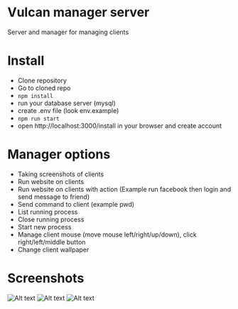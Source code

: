 # Vulcan manager server
Server and manager for managing clients

# Install
- Clone repository
- Go to cloned repo
- `npm install`
- run your database server (mysql)
- create .env file (look env.example)
- `npm run start`
- open http://localhost:3000/install in your browser and create account

# Manager options
- Taking screenshots of clients
- Run website on clients
- Run website on clients with action (Example run facebook then login and send message to friend)
- Send command to client (example pwd)
- List running process
- Close running process
- Start new process
- Manage client mouse (move mouse left/right/up/down), click right/left/middle button
- Change client wallpaper

# Screenshots
![Alt text](https://i.imgur.com/d7LLNlm.png)
![Alt text](https://i.imgur.com/gX4HsWz.png)
![Alt text](https://i.imgur.com/6qssn5N.png)